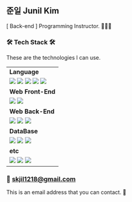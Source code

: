 ## 준일 Junil Kim
[ Back-end ] Programming Instructor. 🧑🏻‍🏫


### 🛠 Tech Stack 🛠
These are the technologies I can use.

<table>
  <tr>
    <td style="font-weight: 700">Language</td>
  </tr>
  <tr>
    <td>
      <img src="https://img.shields.io/badge/JavaScript-F7DF1E?style=flat-square&logo=JavaScript&logoColor=black"/>
      <img src="https://img.shields.io/badge/TypeScript-3F75FF?style=flat-square&logo=TypeScript&logoColor=white"/>
      <img src="https://img.shields.io/badge/C++-00599C?style=flat-square&logo=C%2B%2B&logoColor=white"/>
      <img src="https://img.shields.io/badge/Java-007396?style=flat-square&logo=OpenJDK&logoColor=white"/>
      <img src="https://img.shields.io/badge/Python-3776AB?style=flat-square&logo=Python&logoColor=white"/>
    </td>
  </tr>
  <tr>
    <td style="font-weight: 700">Web Front-End</td>
  </tr>
  <tr>
    <td>
      <img src="https://img.shields.io/badge/React-43BBFF?style=flat-square&logo=React&logoColor=white"/>
      <img src="https://img.shields.io/badge/Vue.js-00964E?style=flat-square&logo=Vue.js&logoColor=white"/>
    </td>
  </tr>
  <tr>
    <td style="font-weight: 700">Web Back-End</td>
  </tr>
  <tr>
    <td>
      <img src="https://img.shields.io/badge/JSP-FF3300?style=flat-square&logo=Java&logoColor=white"/>
      <img src="https://img.shields.io/badge/Spring-6DB33F?style=flat-square&logo=Spring&logoColor=white"/>
      <img src="https://img.shields.io/badge/Spring Boot-6DB33F?style=flat-square&logo=SpringBoot&logoColor=white"/>
    </td>
  </tr>
  <tr>
    <td style="font-weight: 700">DataBase</td>
  </tr>
  <tr>
    <td>
      <img src="https://img.shields.io/badge/Oracle-F80000?style=flat-square&logo=Oracle&logoColor=white"/>
      <img src="https://img.shields.io/badge/MySQL-4479A1?style=flat-square&logo=MySQL&logoColor=white"/>
      <img src="https://img.shields.io/badge/MS SQL Server-CC2927?style=flat-square&logo=Microsoftsqlserver&logoColor=white"/>
    </td>
  </tr>
  <tr>
    <td style="font-weight: 700">etc</td>
  </tr>
  <tr>
    <td>
      <img src="https://img.shields.io/badge/Adobe Photoshop-31A8FF?style=flat-square&logo=AdobePhotoshop&logoColor=white"/>
      <img src="https://img.shields.io/badge/Adobe Premiere Pro-9999FF?style=flat-square&logo=AdobePremierePro&logoColor=white"/>
      <img src="https://img.shields.io/badge/Pro Tools-7ACB10?style=flat-square&logo=ProTools&logoColor=white"/>
    </td>
  </tr>
</table>

### 📧 skjil1218@gmail.com
This is an email address that you can contact. 🙂
